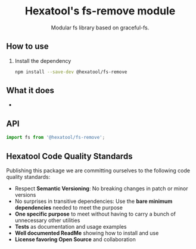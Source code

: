 <h1 align="center">
  Hexatool's fs-remove module 
</h1>

<p align="center">
  Modular fs library based on graceful-fs.
</p>

## How to use

1. Install the dependency
   ```bash
   npm install --save-dev @hexatool/fs-remove
   ```

## What it does

- 

## API

```typescript
import fs from '@hexatool/fs-remove';
```

## Hexatool Code Quality Standards

Publishing this package we are committing ourselves to the following code quality standards:

- Respect **Semantic Versioning**: No breaking changes in patch or minor versions
- No surprises in transitive dependencies: Use the **bare minimum dependencies** needed to meet the purpose
- **One specific purpose** to meet without having to carry a bunch of unnecessary other utilities
- **Tests** as documentation and usage examples
- **Well documented ReadMe** showing how to install and use
- **License favoring Open Source** and collaboration
